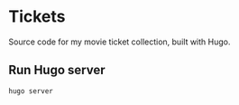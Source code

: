 # Tickets

Source code for my movie ticket collection, built with Hugo.

## Run Hugo server

`hugo server`
